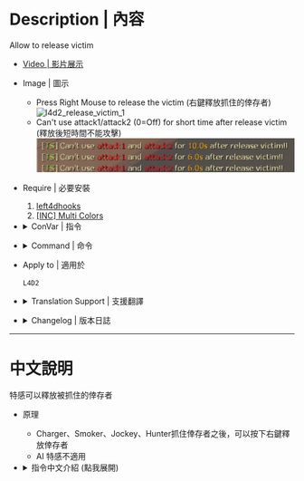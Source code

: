# Description | 內容
Allow to release victim

* [Video | 影片展示](https://youtu.be/IzL-UIF6K-Y)

* Image | 圖示
    * Press Right Mouse to release the victim (右鍵釋放抓住的倖存者)
    <br/>![l4d2_release_victim_1](image/l4d2_release_victim_1.gif)
    * Can't use attack1/attack2 (0=Off) for short time after release victim (釋放後短時間不能攻擊)
    <br/>![l4d2_release_victim_2](image/l4d2_release_victim_2.jpg)

* Require | 必要安裝
    1. [left4dhooks](https://forums.alliedmods.net/showthread.php?t=321696)
    2. [[INC] Multi Colors](https://github.com/fbef0102/L4D1_2-Plugins/releases/tag/Multi-Colors)

* <details><summary>ConVar | 指令</summary>

    * cfg\sourcemod\l4d2_release_victim.cfg
        ```php
        // 0=Plugin off, 1=Plugin on.
        l4d2_release_victim_enable "1"

        // If 1, Infected player fly away when release victim
        l4d2_release_victim_fly "1"

        // Release distance
        l4d2_release_victim_distance "900.0"

        // Release height
        l4d2_release_victim_height "600.0"

        // If 1, Reset ability
        l4d2_release_victim_ability_reset "1"

        // If 1, Show effect after release
        l4d2_release_victim_effect "1"

        // If 1, Jockey can release victim (0=Can't)
        l4d2_release_victim_jockey_yes "1"

        // If 1, Hunter can release victim (0=Can't)
        l4d2_release_victim_hunter_yes "1"

        // If 1, Charger can release victim (0=Can't)
        l4d2_release_victim_charger_yes "1"

        // If 1, Smoker can release victim (0=Can't)
        l4d2_release_victim_smoker_yes "1"

        // After dismounting with the jockey, how long the player can not use attack1/attack2 (0=Off)
        l4d2_release_victim_jockey_attack_delay "6.0"

        // After dismounting with the hunter, how long the player can not use attack1/attack2 (0=Off)
        l4d2_release_victim_hunter_attack_delay "6.0"

        // After dismounting with the charger, how long the player can not use attack1/attack2 (0=Off)
        l4d2_release_victim_charger_attack_delay "6.0"

        // After dismounting with the smoker, how long the player can not use attack1/attack2 (0=Off)
        l4d2_release_victim_smoker_attack_delay "10.0"

        // How long can the infected player releases victim after pinned the survivor
        l4d2_release_victim_release_delay "1.5"

        // Changes how message displays. (0: Disable, 1:In chat, 2: In Hint Box, 3: In center text)
        l4d2_release_victim_announce_type "1"
        ```
</details>

* <details><summary>Command | 命令</summary>

    None
</details>

* Apply to | 適用於
    ```
    L4D2
    ```

* <details><summary>Translation Support | 支援翻譯</summary>

    ```
    English
    繁體中文
    简体中文
    ```
</details>

* <details><summary>Changelog | 版本日誌</summary>

    ```php
    //BHaType @ 2019~2022
    //Shadowysn @ 2022
    //HarryPotter @ 2022-2024
    ```
    * v1.3h (2023-8-25)
    * v1.2h (2023-8-1)
        * Update Cvars

    * v1.1h (2023-2-6)
        * Use better way to release victim
        * Require left4dhooks
        * Fixed crash when map change

    * v1.0h (2023-4-11)
        * Translation Support
        * Add cvars, infected can't use attack1/attack2 (0=Off) for short time after release victim.

    * v2.5 (2023-1-27)
        * [Shadowysn's fork](https://forums.alliedmods.net/showpost.php?p=2785929&postcount=25)
        * Remove Gamedata

    * v0.4
        * [Original Plugin by BHaType](https://forums.alliedmods.net/showthread.php?p=2676902)
</details>

- - - -
# 中文說明
特感可以釋放被抓住的倖存者

* 原理
    * Charger、Smoker、Jockey、Hunter抓住倖存者之後，可以按下右鍵釋放倖存者
    * AI 特感不適用

* <details><summary>指令中文介紹 (點我展開)</summary>

    * cfg\sourcemod\l4d2_release_victim.cfg
        ```php
        // 0=關閉插件, 1=啟動插件
        l4d2_release_victim_enable "1"

        // 為1時，釋放倖存者時，特感會被彈飛
        l4d2_release_victim_fly "1"

        // 釋放倖存者後彈走的距離
        l4d2_release_victim_distance "900.0"

        // 釋放倖存者後彈走的高度
        l4d2_release_victim_height "600.0"

        // 為1時，釋放倖存者後，特感的能力CD重置
        l4d2_release_victim_ability_reset "1"

        // 為1時，釋放倖存者時，顯示白光特效
        l4d2_release_victim_effect "1"

        // 為1時，Jockey可以釋放倖存者 (0=不能釋放)
        l4d2_release_victim_jockey_yes "1"

        // 為1時，Hunter可以釋放倖存者 (0=不能釋放)
        l4d2_release_victim_hunter_yes "1"

        // 為1時，Charger可以釋放倖存者 (0=不能釋放)
        l4d2_release_victim_charger_yes "1"

        // 為1時，Smoker可以釋放倖存者 (0=不能釋放)
        l4d2_release_victim_smoker_yes "1"

        // Jockey釋放倖存者後不能攻擊的時間 (0=關閉這項功能)
        l4d2_release_victim_jockey_attack_delay "6.0"

        // Hunter釋放倖存者後不能攻擊的時間 (0=關閉這項功能)
        l4d2_release_victim_hunter_attack_delay "6.0"

        // Charger釋放倖存者後不能攻擊的時間 (0=關閉這項功能)
        l4d2_release_victim_charger_attack_delay "6.0"

        // Smoker釋放倖存者後不能攻擊的時間 (0=關閉這項功能)
        l4d2_release_victim_smoker_attack_delay "10.0"

        // 特感抓住人類後需要等待的時間才能釋放倖存者 (避免按錯鍵)
        l4d2_release_victim_release_delay "1.5"

        // 提示該如何顯示. (0: 不提示, 1: 聊天框, 2: 黑底白字框, 3: 螢幕正中間)
        l4d2_release_victim_announce_type "1"
        ```
</details>